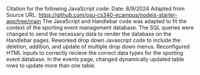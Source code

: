 Citation for the following JavaScript code:
Date: 8/9/2024
Adapted from
Source URL: https://github.com/osu-cs340-ecampus/nodejs-starter-app/tree/main 
The JavaScript and Handlebar code was adapted to fit the context of the sporting event management database. 
The SQL queries were changed to send the necessary data to render the database on the Handlebar pages. 
Reworked drop down Javascript code to include the deletion, addition, and update of multiple drop down menus.
Reconfigured HTML inputs to correctly recieve the correct data types for the sporting event database.
In the events page, changed dynamically updated table rows to update more than one table.
